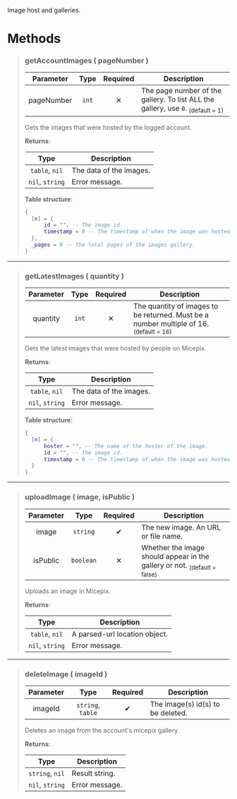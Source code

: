 Image host and galleries.
# Methods
>### getAccountImages ( pageNumber )
>| Parameter | Type | Required | Description |
>| :-: | :-: | :-: | - |
>| pageNumber | `int` | ✕ | The page number of the gallery. To list ALL the gallery, use `0`. <sub>(default = 1)</sub> |
>
>Gets the images that were hosted by the logged account.
>
>**Returns**:
>
>| Type | Description |
>| :-: | - |
>| `table`, `nil` | The data of the images. |
>| `nil`, `string` | Error message. |
>
>**Table structure**:
>```Lua
>{
>	[n] = {
>		id = "", -- The image id.
>		timestamp = 0 -- The timestamp of when the image was hosted.
>	},
>	_pages = 0 -- The total pages of the images gallery.
>}
>```
---
>### getLatestImages ( quantity )
>| Parameter | Type | Required | Description |
>| :-: | :-: | :-: | - |
>| quantity | `int` | ✕ | The quantity of images to be returned. Must be a number multiple of 16. <sub>(default = 16)</sub> |
>
>Gets the latest images that were hosted by people on Micepix.
>
>**Returns**:
>
>| Type | Description |
>| :-: | - |
>| `table`, `nil` | The data of the images. |
>| `nil`, `string` | Error message. |
>
>**Table structure**:
>```Lua
>{
>	[n] = {
>		hoster = "", -- The name of the hoster of the image.
>		id = "", -- The image id.
>		timestamp = 0 -- The timestamp of when the image was hosted.
>	}
>}
>```
---
>### uploadImage ( image, isPublic )
>| Parameter | Type | Required | Description |
>| :-: | :-: | :-: | - |
>| image | `string` | ✔ | The new image. An URL or file name. |
>| isPublic | `boolean` | ✕ | Whether the image should appear in the gallery or not. <sub>(default = false)</sub> |
>
>Uploads an image in Micepix.
>
>**Returns**:
>
>| Type | Description |
>| :-: | - |
>| `table`, `nil` | A parsed-url location object. |
>| `nil`, `string` | Error message. |
>
---
>### deleteImage ( imageId )
>| Parameter | Type | Required | Description |
>| :-: | :-: | :-: | - |
>| imageId | `string`, `table` | ✔ | The image(s) id(s) to be deleted. |
>
>Deletes an image from the account's micepix gallery.
>
>**Returns**:
>
>| Type | Description |
>| :-: | - |
>| `string`, `nil` | Result string. |
>| `nil`, `string` | Error message. |
>